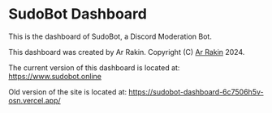 # SudoBot Dashboard

This is the dashboard of SudoBot, a Discord Moderation Bot.

This dashboard was created by Ar Rakin.
Copyright (C) [Ar Rakin](https://github.com/virtual-designer) 2024.

The current version of this dashboard is located at: https://www.sudobot.online

Old version of the site is located at: https://sudobot-dashboard-6c7506h5v-osn.vercel.app/